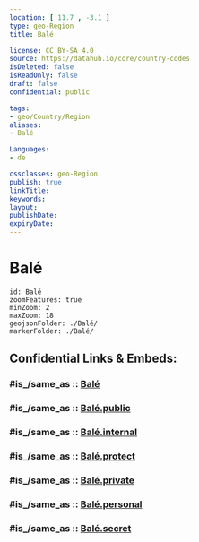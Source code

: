 ```yaml
---
location: [ 11.7 , -3.1 ] 
type: geo-Region
title: Balé

license: CC BY-SA 4.0
source: https://datahub.io/core/country-codes
isDeleted: false
isReadOnly: false
draft: false
confidential: public

tags:
- geo/Country/Region
aliases:
- Balé

Languages:
- de

cssclasses: geo-Region
publish: true
linkTitle: 
keywords: 
layout: 
publishDate: 
expiryDate: 
---
```


# Balé

```leaflet
id: Balé
zoomFeatures: true 
minZoom: 2 
maxZoom: 18
geojsonFolder: ./Balé/
markerFolder: ./Balé/
```


## Confidential Links & Embeds: 

### #is_/same_as :: [Balé](/_Standards/Earth/Continent/Africa/Africa~West/Burkina_Faso/Regions~Burkina_Faso/Boucle_du_Mou_Houn/counties~Boucle_du_Mou_Houn/Balé.md) 

### #is_/same_as :: [Balé.public](/_public/Earth/Continent/Africa/Africa~West/Burkina_Faso/Regions~Burkina_Faso/Boucle_du_Mou_Houn/counties~Boucle_du_Mou_Houn/Balé.public.md) 

### #is_/same_as :: [Balé.internal](/_internal/Earth/Continent/Africa/Africa~West/Burkina_Faso/Regions~Burkina_Faso/Boucle_du_Mou_Houn/counties~Boucle_du_Mou_Houn/Balé.internal.md) 

### #is_/same_as :: [Balé.protect](/_protect/Earth/Continent/Africa/Africa~West/Burkina_Faso/Regions~Burkina_Faso/Boucle_du_Mou_Houn/counties~Boucle_du_Mou_Houn/Balé.protect.md) 

### #is_/same_as :: [Balé.private](/_private/Earth/Continent/Africa/Africa~West/Burkina_Faso/Regions~Burkina_Faso/Boucle_du_Mou_Houn/counties~Boucle_du_Mou_Houn/Balé.private.md) 

### #is_/same_as :: [Balé.personal](/_personal/Earth/Continent/Africa/Africa~West/Burkina_Faso/Regions~Burkina_Faso/Boucle_du_Mou_Houn/counties~Boucle_du_Mou_Houn/Balé.personal.md) 

### #is_/same_as :: [Balé.secret](/_secret/Earth/Continent/Africa/Africa~West/Burkina_Faso/Regions~Burkina_Faso/Boucle_du_Mou_Houn/counties~Boucle_du_Mou_Houn/Balé.secret.md)

